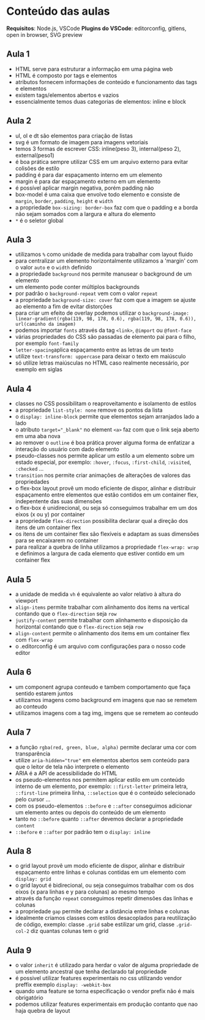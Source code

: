 # Conteúdo das aulas
**Requisitos**: Node.js, VSCode
**Plugins do VSCode**: editorconfig, gitlens, open in browser, SVG preview
## Aula 1
- HTML serve para estruturar a informação em uma página web
- HTML é composto por tags e elementos
- atributos fornecem informações de conteúdo e funcionamento das
tags e elementos
- existem tags/elementos abertos e vazios
- essencialmente temos duas categorias de elementos: inline e block
## Aula 2
- ul, ol e dt são elementos para criação de listas
- svg é um formato de imagem para imagens vetoriais
- temos 3 formas de escrever CSS: inline(peso 3), internal(peso 2), external(peso1)
- é boa prática sempre utilizar CSS em um arquivo externo para evitar colisões de estilo
- padding é para dar espaçamento interno em um elemento
- margin é para dar espaçamento externo em um elemento
- é possível aplicar margin negativa, porém padding não
- box-model é uma caixa que envolve todo elemento e consiste de `margin`, `border`,
`padding`, `height` e `width`
- a propriedade `box-sizing: border-box` faz com que o padding e a borda não
sejam somados com a largura e altura do elemento
- `*` é o seletor global
## Aula 3
- utilizamos `%` como unidade de medida para trabalhar com layout fluido
- para centralizar um elemento horizontalmente utilizamos a 'margin' com o
valor `auto` e o `width` definido
- a propriedade `background` nos permite manusear o background de um elemento
- um elemento pode conter múltiplos backgrounds
- por padrão o `background-repeat` vem com o valor `repeat`
- a propriedade `background-size: cover` faz com que a imagem se ajuste ao
elemento a fim de evitar distorções
- para criar um efeito de overlay podemos utilizar o
`background-image: linear-gradient(rgba(119, 98, 178, 0.6), rgba(119, 98, 178, 0.6)), url(caminho da imagem)`
- podemos importar `fonts` através da tag `<link>`, `@import` ou `@font-face`
- várias propriedades do CSS são passadas de elemento pai para o filho, por exemplo `font-family`
- `letter-spacing`aplica espaçamento entre as letras de um texto
- utilize `text-transform: uppercase` para deixar o texto em maiúsculo
- só utilize letras maiúsculas no HTML caso realmente necessário, por exemplo em siglas
## Aula 4
- classes no CSS possibilitam o reaproveitamento e isolamento de estilos
- a propriedade `list-style: none` remove os pontos da lista
- o `display: inline-block` permite que elementos sejam arranjados lado a lado
- o atributo `target="_blank"` no element `<a>` faz com que o link seja aberto
em uma aba nova
- ao remover o `outline` é boa prática prover alguma forma de enfatizar a interação
do usuário com dado elemento
- pseudo-classes nos permite aplicar um estilo a um elemento sobre um estado
especial, por exemplo: `:hover`, `:focus`, `:first-child`, `:visited`, `:checked` ...
- `transition` nos permite criar animações de alterações de valores das propriedades
- o flex-box layout provê um modo eficiente de dispor, alinhar e distribuir espaçamento
entre elementos que estão contidos em um container flex, indepentente das suas dimensões
- o flex-box é unidirecional, ou seja só conseguimos trabalhar em um dos eixos (x ou y)
por container
- a propriedade `flex-direction` possibilita declarar qual a direção dos
itens de um container flex
- os itens de um container flex são flexíveis e adaptam as suas dimensões para se
encaixarem no container
- para realizar a quebra de linha utilizamos a propriedade `flex-wrap: wrap` e
definimos a largura de cada elemento que estiver contido em um container flex
## Aula 5
- a unidade de medida `vh` é equivalente ao valor relativo à altura do viewport
- `align-items` permite trabalhar com alinhamento dos items na vertical contando
que o `flex-direction` seja `row`
- `justify-content` permite trabalhar com alinhamento e disposição da horizontal contando
que o `flex-direction` seja `row`
- `align-content` permite o alinhamento dos items em um container flex com `flex-wrap`
- o .editorconfig é um arquivo com configurações para o nosso code editor

## Aula 6 

- um component agrupa conteudo e tambem comportamento que faça sentido estarem juntos
- utilizamos imagens como background em imagens que nao se remetem ao conteudo
- utilizamos imagens com a tag img, imgens que se remetem ao conteudo

## Aula 7

- a função `rgba(red, green, blue, alpha)` permite declarar uma cor com transparência
- utilize `aria-hidden="true"` em elementos abertos sem conteúdo para que o leitor de tela
não interprete o elemento
- ARIA é a API de acessibilidade do HTML
- os pseudo-elementos nos permitem aplicar estilo em um conteúdo interno de um elemento, 
por exemplo: `::first-letter` primeira letra, `::first-line` primeira linha, `::selection` 
que é o conteúdo selecionado pelo cursor ...
- com os pseudo-elementos `::before` e `::after` conseguimos adicionar um elemento antes ou
depois do conteúdo de um elemento
- tanto no `::before` quanto `::after` devemos declarar a propriedade `content`
- `::before` e `::after` por padrão tem o `display: inline`

## Aula 8

- o grid layout provê um modo eficiente de dispor, alinhar e distribuir espaçamento
entre linhas e colunas contidas em um elemento com `display: grid`
- o grid layout é bidirecional, ou seja conseguimos trabalhar com os dos eixos
(x para linhas e y para colunas) ao mesmo tempo
- através da função `repeat` conseguimos repetir dimensões das linhas e colunas
- a propriedade `gap` permite declarar a distância entre linhas e colunas
- idealmente criamos classes com estilos desacoplados para reutilização de código,
 exemplo: classe `.grid` sabe estilizar um grid, classe `.grid-col-2` diz quantas colunas tem o grid

 ## Aula 9
 - o valor `inherit` é utilizado para herdar o valor de alguma propriedade de um elemento ancestral que tenha declarado tal propriedade
 - é possivel utilizar features experimentais no css utilizando vendor preffix exemplo
 `display: -webkit-box`
 - quando uma feature se torna especificação o vendor prefix não é mais obrigatório
 - podemos utilizar features experimentais em produção contanto que nao haja quebra de layout